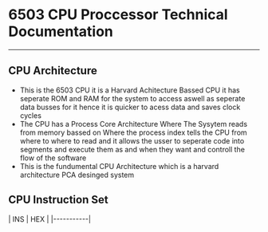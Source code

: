 # 6503 CPU Proccessor Technical Documentation
---------------------------------------------

## CPU Architecture

- This is the 6503 CPU it is a Harvard Achitecture Bassed CPU it has seperate ROM and RAM for the system to access aswell as seperate data busses for it hence it is quicker to acess data and saves clock cycles
- The CPU has a Process Core Architecture Where The Sysytem reads from memory bassed on Where the process index tells the CPU from where to where to read and it allows the usser to seperate code into segments and execute them as and when they want and controll the flow of the software
- This is the fundumental CPU Architecture which is a harvard architecture PCA desinged system

## CPU Instruction Set

| INS | HEX |
|-----------|

